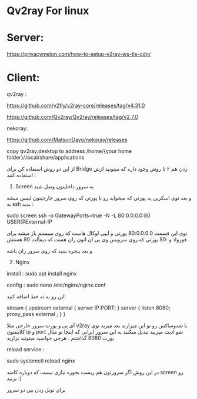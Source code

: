 # Qv2ray For linux

# Server:

https://privacymelon.com/how-to-setup-v2ray-ws-tls-cdn/

# Client:

qv2ray :

https://github.com/v2fly/v2ray-core/releases/tag/v4.31.0

https://github.com/Qv2ray/Qv2ray/releases/tag/v2.7.0

nekoray: 

https://github.com/MatsuriDayo/nekoray/releases

copy qv2ray.desktop to address /home/{your home folder}/.local/share/applications






از این دو روش استفاده کن 
برای  Bridge زدن هم ۲ تا روش وجود داره که میتونید ازش استفاده کنید : 


1. Screen 
به سرور داخلیتون وصل شید 

و بعد توی اسکرین یه پورتی که میخواید رو با پورتی که روی سرور خارجیتون لیسن میشه  به ssh بدید  :
 
sudo screen ssh -o GatewayPorts=true -N -L 80:0.0.0.0:80 USER@External-IP
 
توی این قسمت 80:0.0.0.0 پورتی و آیپی لوکال هاست که روی سیستم باز میشه برای فورواد و :80 پورتی که روی سرویس وی پی ان اتون ران هست که دیفالت  80 هستش

و بعد پنجره ببنید که روی سرور ران باشه

2. Nginx

install : 
sudo apt install nginx

config : 
sudo nano /etc/nginx/nginx.conf

 این رو به ته خط اضافه کنید: 

stream {
    upstream external {
        server IP:PORT;  }
    server {
        listen     8080;
        proxy_pass external ; }  }
 
آی پی و پورت سرور خارجی مثلا v2ray یا شدوساکس رو تو این میزارید بعد میرید توی کلاینتتون ip و port شو ادیت میزنید تبدیل میکنید به این سرور ایرانی که اینجا تو مثال پورت 8080 گذاشتم . هرچی خواسید میتونید بزارید

reload service :

sudo systemctl reload nginx

در این روش اگر سرورتون هم ریست بخوره نیازی نیست که دوباره کامند screen رو بزنید :)


برای تونل زدن بین دو سرور
